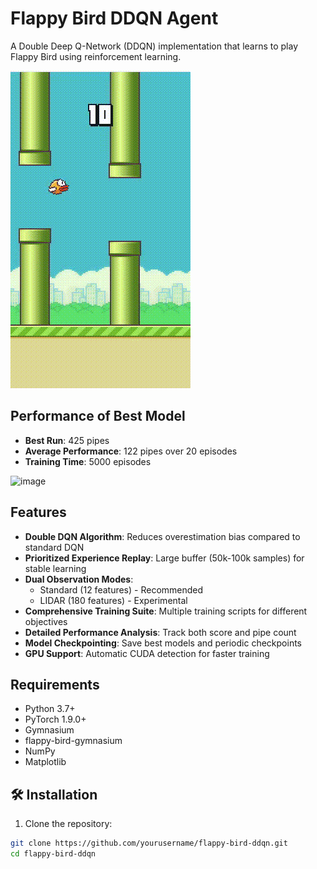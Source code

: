 # Flappy Bird DDQN Agent

A Double Deep Q-Network (DDQN) implementation that learns to play Flappy Bird using reinforcement learning.

![Demo](./Screen%20Recording%202025-09-07%20091911.gif)

## Performance of Best Model

- **Best Run**: 425 pipes
- **Average Performance**: 122 pipes over 20 episodes
- **Training Time**: 5000 episodes


<img width="500" height="500" alt="image" src="https://github.com/user-attachments/assets/1f9cde10-1559-4f5a-a235-4005cd1a9c10" />


## Features

- **Double DQN Algorithm**: Reduces overestimation bias compared to standard DQN
- **Prioritized Experience Replay**: Large buffer (50k-100k samples) for stable learning
- **Dual Observation Modes**: 
  - Standard (12 features) - Recommended
  - LIDAR (180 features) - Experimental
- **Comprehensive Training Suite**: Multiple training scripts for different objectives
- **Detailed Performance Analysis**: Track both score and pipe count
- **Model Checkpointing**: Save best models and periodic checkpoints
- **GPU Support**: Automatic CUDA detection for faster training

## Requirements

- Python 3.7+
- PyTorch 1.9.0+
- Gymnasium
- flappy-bird-gymnasium
- NumPy
- Matplotlib

## 🛠️ Installation

1. Clone the repository:
```bash
git clone https://github.com/yourusername/flappy-bird-ddqn.git
cd flappy-bird-ddqn
